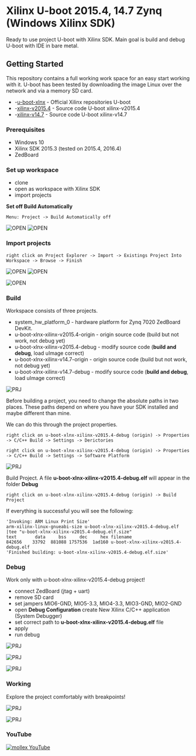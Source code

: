 # Xilinx U-boot 2015.4, 14.7  Zynq (Windows Xilinx SDK) 

Ready to use project U-boot with Xilinx SDK. Main goal is build and debug U-boot with IDE in bare metal. 

## Getting Started

This repository contains a full working work space for an easy start working with it. U-boot has been tested by downloading the image Linux  over the network and via a memory SD card. 

 - -[u-boot-xlnx](https://github.com/Xilinx/u-boot-xlnx) - Official Xilinx repositories U-boot
 - -[xilinx-v2015.4](https://github.com/Xilinx/u-boot-xlnx/releases/tag/xilinx-v2015.4) - Source code U-boot xilinx-v2015.4
 - -[xilinx-v14.7](https://github.com/Xilinx/u-boot-xlnx/releases/tag/xilinx-v14.7) - Source code U-boot xilinx-v14.7

### Prerequisites

- Windows 10
- Xilinx SDK 2015.3 (tested on 2015.4, 2016.4)
- ZedBoard 

### Set up workspace

- clone 
- open as workspace with Xilinx SDK 
- import projects 

**Set off Build Automatically**

```
Menu: Project -> Build Automatically off
```

![OPEN](readme/uboot_open_workspace.png)
![OPEN](readme/uboot_autobuild.png)

### Import projects

```
right click on Project Explorer -> Import -> Existings Project Into Workspace -> Browse -> Finish
```

![OPEN](readme/uboot_import.png)
![OPEN](readme/uboot_import2.png)

![OPEN](readme/uboot_import3.png)


### Build

 Workspace consists of three projects.

- system_hw_platform_0 - hardware platform for Zynq 7020 ZedBoard DevKit.
- u-boot-xlnx-xilinx-v2015.4-origin - origin source code (build but not work, not debug yet)
- u-boot-xlnx-xilinx-v2015.4-debug - modify source code (**build and debug**, load uImage correct)
- u-boot-xlnx-xilinx-v14.7-origin - origin source code (build but not work, not debug yet)
- u-boot-xlnx-xilinx-v14.7-debug - modify source code (**build and debug**, load uImage correct)

![PRJ](readme/uboot_projectexplorer.png)

Before building a project, you need to change the absolute paths in two places. These paths depend on where you have your SDK installed and maybe different than mine.

We can do this through the project properties.

```
right click on u-boot-xlnx-xilinx-v2015.4-debug (origin) -> Properties -> C/C++ Build -> Settings -> Derictories
 ```

```
right click on u-boot-xlnx-xilinx-v2015.4-debug (origin) -> Properties -> C/C++ Build -> Settings -> Software Platform
```

![PRJ](readme/uboot_settings.png)


Build Project. A file  **u-boot-xlnx-xilinx-v2015.4-debug.elf** will appear in the folder **Debug**

```
right click on u-boot-xlnx-xilinx-v2015.4-debug (origin) -> Build Project
```

If everything is successful you will see the following:

    'Invoking: ARM Linux Print Size'
    arm-xilinx-linux-gnueabi-size u-boot-xlnx-xilinx-v2015.4-debug.elf  |tee "u-boot-xlnx-xilinx-v2015.4-debug.elf.size"
    text	   data	    bss	    dec	    hex	filename
    842656	  33792	 881088	1757536	 1ad160	u-boot-xlnx-xilinx-v2015.4-debug.elf
    'Finished building: u-boot-xlnx-xilinx-v2015.4-debug.elf.size'

### Debug

Work only with u-boot-xlnx-xilinx-v2015.4-debug project!


- connect ZedBoard (jtag + uart)
- remove SD card
- set jampers  MIO6-GND, MIO5-3.3, MIO4-3.3, MIO3-GND, MIO2-GND    
- open **Debug Configuration** create New Xilinx C/C++ application (System Debugger)
- set correct path to **u-boot-xlnx-xilinx-v2015.4-debug.elf** file
- apply
- run debug


![PRJ](readme/uboot_debug3.png)

![PRJ](readme/uboot_debug4.png)

![PRJ](readme/uboot_debug5.png)

### Working 

Explore the project comfortably with breakpoints!

![PRJ](readme/uboot_debug2.png)

![PRJ](readme/debug_mode.gif)

### YouTube

[![mollex YouTube](https://i9.ytimg.com/vi/guMjw1ROpxI/mq2.jpg?sqp=CIzqh-UF&rs=AOn4CLDBsr1bVCaevGOSDnY63VRAn5IldA)](https://youtu.be/guMjw1ROpxI)